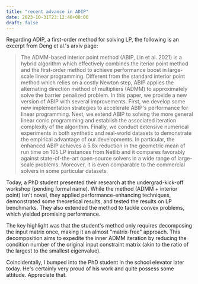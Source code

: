 ```yaml
---
title: "recent advance in ADIP"
date: 2023-10-31T23:12:48+08:00
draft: false
---
```


Regarding ADIP, a first-order method for solving LP, the following is an excerpt from Deng et al.'s arxiv page:

> The ADMM-based interior point method (ABIP, Lin et al. 2021) is a hybrid algorithm which effectively combines the iterior point method and the first-order method to achieve performance boost in large-scale linear programming. Different from the standard interior point method which relies on a costly Newton step, ABIP applies the alternating direction method of multipliers (ADMM) to approximately solve the barrier penalized problem. In this paper, we provide a new version of ABIP with several improvements. First, we develop some new implementation strategies to accelerate ABIP's performance for linear programming. Next, we extend ABIP to solving the more general linear conic programming and establish the associated iteration complexity of the algorithm. Finally, we conduct extensive numerical experiments in both synthetic and real-world datasets to demonstrate the empirical advantage of our developments. In particular, the enhanced ABIP achieves a 5.8x reduction in the geometric mean of run time on 105 LP instances from Netlib and it compares favorably against state-of-the-art open-source solvers in a wide range of large-scale problems. Moreover, it is even comparable to the commercial solvers in some particular datasets.

Today, a PhD student presented their research at the undergrad-kick-off workshop (pending formal name). While the method (ADMM + interior point) isn't novel, they applied performance-enhancing techniques, demonstrated some theoretical results, and tested the results on LP benchmarks. They also extended the method to tackle convex problems, which yielded promising performance.

The key highlight was that the student's method only requires decomposing the input matrix once, making it an almost "matrix-free" approach. This decomposition aims to expedite the inner ADMM iteration by reducing the condition number of the original input constraint matrix (akin to the ratio of the largest to the smallest eigenvalue).

Coincidentally, I bumped into the PhD student in the school elevator later today. He's certainly very proud of his work and quite possess some attitude. Appreciate that.
